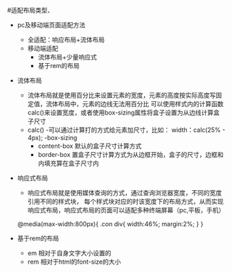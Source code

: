 #适配布局类型、
- pc及移动端页面适配方法
    - 全适配：响应布局+流体布局
    - 移动端适配
        - 流体布局+少量响应式
        - 基于rem的布局
- 流体布局
   - 流体布局就是使用百分比来设置元素的宽度，元素的高度按实际高度写固定值，流体布局中，元素的边线无法用百分比
    可以使用样式内的计算函数calc()来设置宽度，或者使用box-sizing属性将盒子设置为从边线计算盒子尺寸
   - calc()
        -可以通过计算打的方式给元素加尺寸，比如： width：calc(25% - 4px);
     -box-sizing   
        - content-box 默认的盒子尺寸计算方式
        - border-box 置盒子尺寸计算方式为从边框开始，盒子的尺寸，边框和内填充算在盒子尺寸内
- 响应式布局
    - 响应式布局就是使用媒体查询的方式，通过查询浏览器宽度，不同的宽度引用不同的样式块，
    每个样式块对应的时该宽度下的布局方式，从而实现响应式布局，响应式布局的页面可以适配多种终端屏幕（pc,平板，手机）
    
    @media(max-width:800px){
            .con div{
                width:46%;
                margin:2%;
            }
        }
- 基于rem的布局
    -  em 相对于自身文字大小设置的
    - rem 相对于html的font-size的大小